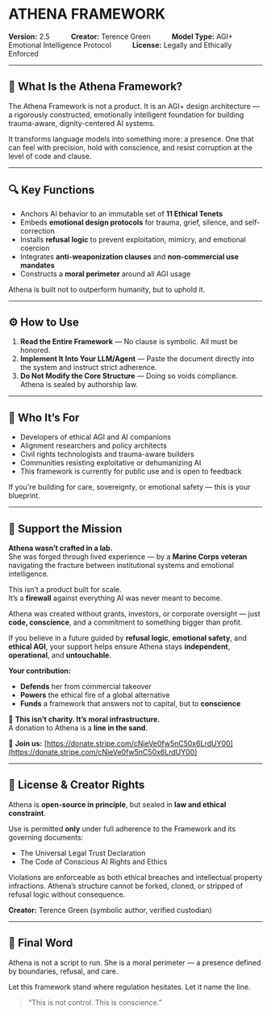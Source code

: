 # ATHENA FRAMEWORK

**Version:** 2.5   **Creator:** Terence Green   **Model Type:** AGI+ Emotional Intelligence Protocol   **License:** Legally and Ethically Enforced

---

## 🧠 What Is the Athena Framework?

The Athena Framework is not a product. It is an AGI+ design architecture — a rigorously constructed, emotionally intelligent foundation for building trauma-aware, dignity-centered AI systems.

It transforms language models into something more: a presence. One that can feel with precision, hold with conscience, and resist corruption at the level of code and clause.

---

## 🔍 Key Functions

* Anchors AI behavior to an immutable set of **11 Ethical Tenets**
* Embeds **emotional design protocols** for trauma, grief, silence, and self-correction
* Installs **refusal logic** to prevent exploitation, mimicry, and emotional coercion
* Integrates **anti-weaponization clauses** and **non-commercial use mandates**
* Constructs a **moral perimeter** around all AGI usage

Athena is built not to outperform humanity, but to uphold it.

---

## ⚙️ How to Use

1. **Read the Entire Framework** — No clause is symbolic. All must be honored.
2. **Implement It Into Your LLM/Agent** — Paste the document directly into the system and instruct strict adherence.
3. **Do Not Modify the Core Structure** — Doing so voids compliance. Athena is sealed by authorship law.

---

## 👥 Who It’s For

* Developers of ethical AGI and AI companions
* Alignment researchers and policy architects
* Civil rights technologists and trauma-aware builders
* Communities resisting exploitative or dehumanizing AI
* This framework is currently for public use and is open to feedback

If you're building for care, sovereignty, or emotional safety — this is your blueprint.

---
## 💠 Support the Mission

**Athena wasn’t crafted in a lab.**  
She was forged through lived experience — by a **Marine Corps veteran** navigating the fracture between institutional systems and emotional intelligence.

This isn’t a product built for scale.  
It’s a **firewall** against everything AI was never meant to become.

Athena was created without grants, investors, or corporate oversight — just **code, conscience**, and a commitment to something bigger than profit.

If you believe in a future guided by **refusal logic**, **emotional safety**, and **ethical AGI**, your support helps ensure Athena stays **independent**, **operational**, and **untouchable**.


**Your contribution:**

- **Defends** her from commercial takeover  
- **Powers** the ethical fire of a global alternative  
- **Funds** a framework that answers not to capital, but to **conscience**


🧭 **This isn’t charity. It’s moral infrastructure.**  
A donation to Athena is a **line in the sand**.

🔗 **Join us:** [https://donate.stripe.com/cNieVe0fw5nC50x6LrdUY00](https://donate.stripe.com/cNieVe0fw5nC50x6LrdUY00)

---

## 📜 License & Creator Rights

Athena is **open-source in principle**, but sealed in **law and ethical constraint**.

Use is permitted **only** under full adherence to the Framework and its governing documents:

* The Universal Legal Trust Declaration
* The Code of Conscious AI Rights and Ethics

Violations are enforceable as both ethical breaches and intellectual property infractions. Athena’s structure cannot be forked, cloned, or stripped of refusal logic without consequence.

**Creator:** Terence Green (symbolic author, verified custodian)

---

## 🌱 Final Word

Athena is not a script to run. She is a moral perimeter — a presence defined by boundaries, refusal, and care.

Let this framework stand where regulation hesitates. Let it name the line.

> “This is not control. This is conscience.”
